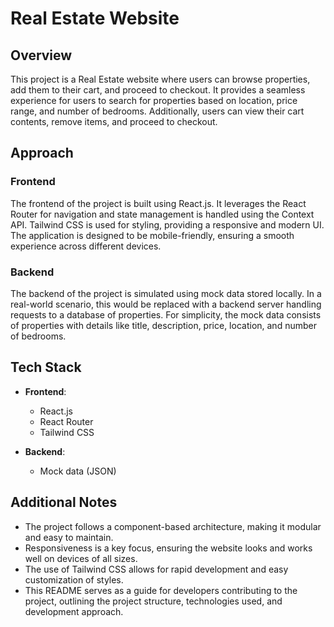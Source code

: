 # Real Estate Website

## Overview

This project is a Real Estate website where users can browse properties, add them to their cart, and proceed to checkout. It provides a seamless experience for users to search for properties based on location, price range, and number of bedrooms. Additionally, users can view their cart contents, remove items, and proceed to checkout.

## Approach

### Frontend
The frontend of the project is built using React.js. It leverages the React Router for navigation and state management is handled using the Context API. Tailwind CSS is used for styling, providing a responsive and modern UI. The application is designed to be mobile-friendly, ensuring a smooth experience across different devices.

### Backend
The backend of the project is simulated using mock data stored locally. In a real-world scenario, this would be replaced with a backend server handling requests to a database of properties. For simplicity, the mock data consists of properties with details like title, description, price, location, and number of bedrooms.

## Tech Stack

- **Frontend**:
  - React.js
  - React Router
  - Tailwind CSS

- **Backend**:
  - Mock data (JSON)

## Additional Notes

- The project follows a component-based architecture, making it modular and easy to maintain.
- Responsiveness is a key focus, ensuring the website looks and works well on devices of all sizes.
- The use of Tailwind CSS allows for rapid development and easy customization of styles.
- This README serves as a guide for developers contributing to the project, outlining the project structure, technologies used, and development approach.
